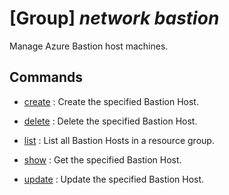 # [Group] _network bastion_

Manage Azure Bastion host machines.

## Commands

- [create](/Commands/network/bastion/_create.md)
: Create the specified Bastion Host.

- [delete](/Commands/network/bastion/_delete.md)
: Delete the specified Bastion Host.

- [list](/Commands/network/bastion/_list.md)
: List all Bastion Hosts in a resource group.

- [show](/Commands/network/bastion/_show.md)
: Get the specified Bastion Host.

- [update](/Commands/network/bastion/_update.md)
: Update the specified Bastion Host.
